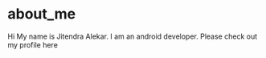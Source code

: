 # about_me
Hi My name is Jitendra Alekar.
I am an android developer.
Please check out my profile here

